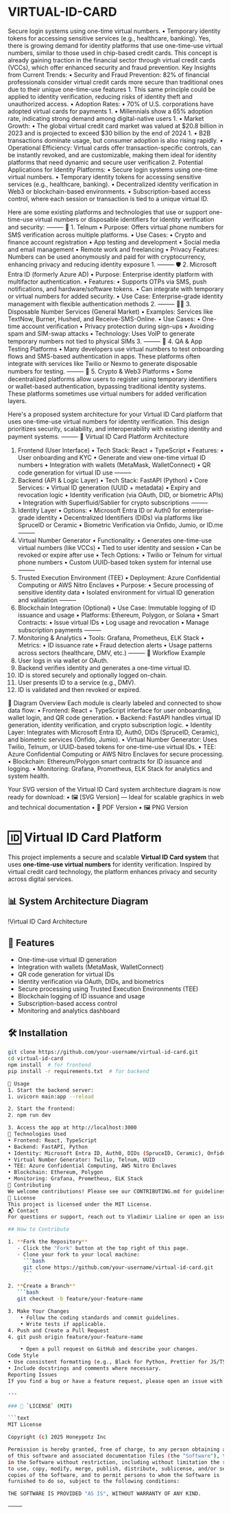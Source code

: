 # VIRTUAL-ID-CARD
Secure login systems using one-time virtual numbers. • Temporary identity tokens for accessing sensitive services (e.g., healthcare, banking).
Yes, there is growing demand for identity platforms that use one-time-use virtual numbers, similar to those used in chip-based credit cards. This concept is already gaining traction in the financial sector through virtual credit cards (VCCs), which offer enhanced security and fraud prevention.
Key Insights from Current Trends:
• Security and Fraud Prevention: 82% of financial professionals consider virtual credit cards more secure than traditional ones due to their unique one-time-use features 1. This same principle could be applied to identity verification, reducing risks of identity theft and unauthorized access.
• Adoption Rates:
    • 70% of U.S. corporations have adopted virtual cards for payments 1.
    • Millennials show a 65% adoption rate, indicating strong demand among digital-native users 1.
• Market Growth:
    • The global virtual credit card market was valued at $20.8 billion in 2023 and is projected to exceed $30 billion by the end of 2024 1.
    • B2B transactions dominate usage, but consumer adoption is also rising rapidly.
• Operational Efficiency: Virtual cards offer transaction-specific controls, can be instantly revoked, and are customizable, making them ideal for identity platforms that need dynamic and secure user verification 2.
Potential Applications for Identity Platforms:
• Secure login systems using one-time virtual numbers.
• Temporary identity tokens for accessing sensitive services (e.g., healthcare, banking).
• Decentralized identity verification in Web3 or blockchain-based environments.
• Subscription-based access control, where each session or transaction is tied to a unique virtual ID.

Here are some existing platforms and technologies that use or support one-time-use virtual numbers or disposable identifiers for identity verification and security:
⸻
🔐 1. Telnum
• Purpose: Offers virtual phone numbers for SMS verification across multiple platforms.
• Use Cases:
    • Crypto and finance account registration
    • App testing and development
    • Social media and email management
    • Remote work and freelancing
• Privacy Features: Numbers can be used anonymously and paid for with cryptocurrency, enhancing privacy and reducing identity exposure 1.
⸻
🛡️ 2. Microsoft Entra ID (formerly Azure AD)
• Purpose: Enterprise identity platform with multifactor authentication.
• Features:
    • Supports OTPs via SMS, push notifications, and hardware/software tokens.
    • Can integrate with temporary or virtual numbers for added security.
• Use Case: Enterprise-grade identity management with flexible authentication methods 2.
⸻
🕵️‍♂️ 3. Disposable Number Services (General Market)
• Examples: Services like TextNow, Burner, Hushed, and Receive-SMS-Online.
• Use Cases:
    • One-time account verification
    • Privacy protection during sign-ups
    • Avoiding spam and SIM-swap attacks
• Technology: Uses VoIP to generate temporary numbers not tied to physical SIMs 3.
⸻
🧪 4. QA & App Testing Platforms
• Many developers use virtual numbers to test onboarding flows and SMS-based authentication in apps. These platforms often integrate with services like Twilio or Nexmo to generate disposable numbers for testing.
⸻
🔄 5. Crypto & Web3 Platforms
• Some decentralized platforms allow users to register using temporary identifiers or wallet-based authentication, bypassing traditional identity systems. These platforms sometimes use virtual numbers for added verification layers.

Here's a proposed system architecture for your Virtual ID Card platform that uses one-time-use virtual numbers for identity verification. This design prioritizes security, scalability, and interoperability with existing identity and payment systems.
⸻
🧩 Virtual ID Card Platform Architecture
1. Frontend (User Interface)
• Tech Stack: React + TypeScript
• Features:
    • User onboarding and KYC
    • Generate and view one-time virtual ID numbers
    • Integration with wallets (MetaMask, WalletConnect)
    • QR code generation for virtual ID use
⸻
2. Backend (API & Logic Layer)
• Tech Stack: FastAPI (Python)
• Core Services:
    • Virtual ID generation (UUID + metadata)
    • Expiry and revocation logic
    • Identity verification (via OAuth, DID, or biometric APIs)
    • Integration with Superfluid/Sablier for crypto subscriptions
⸻
3. Identity Layer
• Options:
    • Microsoft Entra ID or Auth0 for enterprise-grade identity
    • Decentralized Identifiers (DIDs) via platforms like SpruceID or Ceramic
    • Biometric Verification via Onfido, Jumio, or ID.me
⸻
4. Virtual Number Generator
• Functionality:
    • Generates one-time-use virtual numbers (like VCCs)
    • Tied to user identity and session
    • Can be revoked or expire after use
• Tech Options:
    • Twilio or Telnum for virtual phone numbers
    • Custom UUID-based token system for internal use
⸻
5. Trusted Execution Environment (TEE)
• Deployment: Azure Confidential Computing or AWS Nitro Enclaves
• Purpose:
    • Secure processing of sensitive identity data
    • Isolated environment for virtual ID generation and validation
⸻
6. Blockchain Integration (Optional)
• Use Case: Immutable logging of ID issuance and usage
• Platforms: Ethereum, Polygon, or Solana
• Smart Contracts:
    • Issue virtual IDs
    • Log usage and revocation
    • Manage subscription payments
⸻
7. Monitoring & Analytics
• Tools: Grafana, Prometheus, ELK Stack
• Metrics:
    • ID issuance rate
    • Fraud detection alerts
    • Usage patterns across sectors (healthcare, DMV, etc.)
⸻
🔄 Workflow Example
1. User logs in via wallet or OAuth.
2. Backend verifies identity and generates a one-time virtual ID.
3. ID is stored securely and optionally logged on-chain.
4. User presents ID to a service (e.g., DMV).
5. ID is validated and then revoked or expired.

🧭 Diagram Overview
Each module is clearly labeled and connected to show data flow:
• Frontend: React + TypeScript interface for user onboarding, wallet login, and QR code generation.
• Backend: FastAPI handles virtual ID generation, identity verification, and crypto subscription logic.
• Identity Layer: Integrates with Microsoft Entra ID, Auth0, DIDs (SpruceID, Ceramic), and biometric services (Onfido, Jumio).
• Virtual Number Generator: Uses Twilio, Telnum, or UUID-based tokens for one-time-use virtual IDs.
• TEE: Azure Confidential Computing or AWS Nitro Enclaves for secure processing.
• Blockchain: Ethereum/Polygon smart contracts for ID issuance and logging.
• Monitoring: Grafana, Prometheus, ELK Stack for analytics and system health.

Your SVG version of the Virtual ID Card system architecture diagram is now ready for download:
• 🖼️ [SVG Version] — Ideal for scalable graphics in web and technical documentation
• 📄 PDF Version
• 🖼️ PNG Version


# 🆔 Virtual ID Card Platform

This project implements a secure and scalable **Virtual ID Card system** that uses **one-time-use virtual numbers** for identity verification. Inspired by virtual credit card technology, the platform enhances privacy and security across digital services.

## 📊 System Architecture Diagram

!Virtual ID Card Architecture

## 🚀 Features

- One-time-use virtual ID generation
- Integration with wallets (MetaMask, WalletConnect)
- QR code generation for virtual IDs
- Identity verification via OAuth, DIDs, and biometrics
- Secure processing using Trusted Execution Environments (TEE)
- Blockchain logging of ID issuance and usage
- Subscription-based access control
- Monitoring and analytics dashboard

## 🛠️ Installation

```bash
git clone https://github.com/your-username/virtual-id-card.git
cd virtual-id-card
npm install  # for frontend
pip install -r requirements.txt  # for backend

🧪 Usage
1. Start the backend server:
1. uvicorn main:app --reload

2. Start the frontend:
2. npm run dev

3. Access the app at http://localhost:3000
🧱 Technologies Used
• Frontend: React, TypeScript
• Backend: FastAPI, Python
• Identity: Microsoft Entra ID, Auth0, DIDs (SpruceID, Ceramic), Onfido, Jumio
• Virtual Number Generator: Twilio, Telnum, UUID
• TEE: Azure Confidential Computing, AWS Nitro Enclaves
• Blockchain: Ethereum, Polygon
• Monitoring: Grafana, Prometheus, ELK Stack
🤝 Contributing
We welcome contributions! Please see our CONTRIBUTING.md for guidelines.
📄 License
This project is licensed under the MIT License.
📬 Contact
For questions or support, reach out to Vladimir Lialine or open an issue.

## How to Contribute

1. **Fork the Repository**
   - Click the "Fork" button at the top right of this page.
   - Clone your fork to your local machine:
     ```bash
     git clone https://github.com/your-username/virtual-id-card.git
     ```

2. **Create a Branch**
   ```bash
   git checkout -b feature/your-feature-name

3. Make Your Changes
    • Follow the coding standards and commit guidelines.
    • Write tests if applicable.
4. Push and Create a Pull Request
4. git push origin feature/your-feature-name

    • Open a pull request on GitHub and describe your changes.
Code Style
• Use consistent formatting (e.g., Black for Python, Prettier for JS/TS).
• Include docstrings and comments where necessary.
Reporting Issues
If you find a bug or have a feature request, please open an issue with a clear description.

---

### 📄 `LICENSE` (MIT)

```text
MIT License

Copyright (c) 2025 Honeypotz Inc

Permission is hereby granted, free of charge, to any person obtaining a copy
of this software and associated documentation files (the "Software"), to deal
in the Software without restriction, including without limitation the rights
to use, copy, modify, merge, publish, distribute, sublicense, and/or sell
copies of the Software, and to permit persons to whom the Software is
furnished to do so, subject to the following conditions:

THE SOFTWARE IS PROVIDED "AS IS", WITHOUT WARRANTY OF ANY KIND.

⸻


